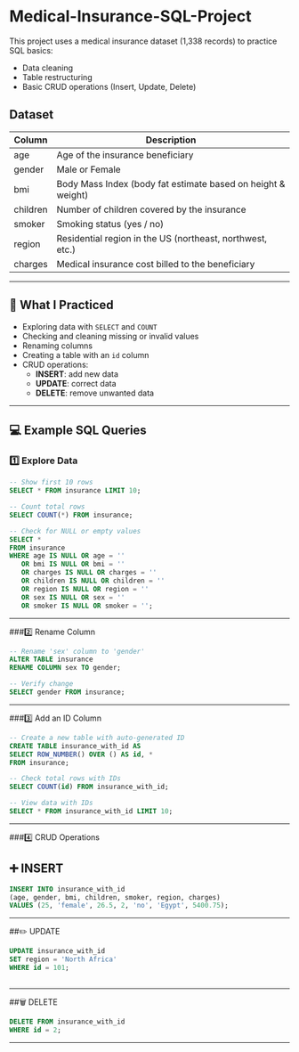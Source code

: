 # Medical-Insurance-SQL-Project
This project uses a medical insurance dataset (1,338 records) to practice SQL basics:
- Data cleaning
- Table restructuring
- Basic CRUD operations (Insert, Update, Delete)

## Dataset

| Column   | Description                                                   |
|----------|---------------------------------------------------------------|
| age      | Age of the insurance beneficiary                              |
| gender   | Male or Female                                                |
| bmi      | Body Mass Index (body fat estimate based on height & weight)  |
| children | Number of children covered by the insurance                   |
| smoker   | Smoking status (yes / no)                                     |
| region   | Residential region in the US (northeast, northwest, etc.)     |
| charges  | Medical insurance cost billed to the beneficiary              |

--- 
## 🔧 What I Practiced

- Exploring data with `SELECT` and `COUNT`
- Checking and cleaning missing or invalid values
- Renaming columns
- Creating a table with an `id` column
- CRUD operations:
  - **INSERT**: add new data
  - **UPDATE**: correct data
  - **DELETE**: remove unwanted data

--- 

## 💻 Example SQL Queries

### 1️⃣ Explore Data 
```sql
-- Show first 10 rows
SELECT * FROM insurance LIMIT 10;

-- Count total rows
SELECT COUNT(*) FROM insurance;

-- Check for NULL or empty values
SELECT *
FROM insurance
WHERE age IS NULL OR age = ''
   OR bmi IS NULL OR bmi = ''
   OR charges IS NULL OR charges = ''
   OR children IS NULL OR children = ''
   OR region IS NULL OR region = ''
   OR sex IS NULL OR sex = ''
   OR smoker IS NULL OR smoker = '';

 ``` 

--- 

###2️⃣ Rename Column 
```sql
-- Rename 'sex' column to 'gender'
ALTER TABLE insurance
RENAME COLUMN sex TO gender;

-- Verify change
SELECT gender FROM insurance;

```

--- 
###3️⃣ Add an ID Column 
```sql
-- Create a new table with auto-generated ID
CREATE TABLE insurance_with_id AS
SELECT ROW_NUMBER() OVER () AS id, *
FROM insurance;

-- Check total rows with IDs
SELECT COUNT(id) FROM insurance_with_id;

-- View data with IDs
SELECT * FROM insurance_with_id LIMIT 10;
```
--- 
###4️⃣ CRUD Operations  
## ➕ INSERT
```sql
INSERT INTO insurance_with_id
(age, gender, bmi, children, smoker, region, charges)
VALUES (25, 'female', 26.5, 2, 'no', 'Egypt', 5400.75);
```
--- 
##✏️ UPDATE 
```sql
UPDATE insurance_with_id
SET region = 'North Africa'
WHERE id = 101;
 
```
--- 
##🗑️ DELETE 

```sql
DELETE FROM insurance_with_id
WHERE id = 2;
```
--- 










